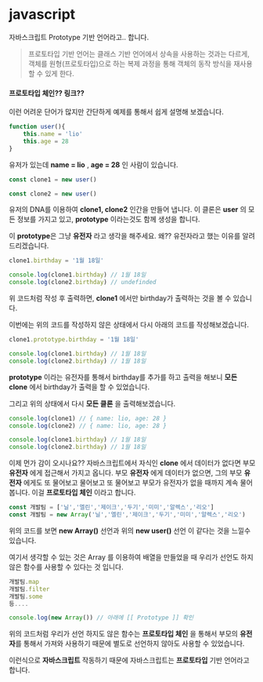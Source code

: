 # javascript

자바스크립트 Prototype 기반 언어라고.. 합니다.

> 프로토타입 기반 언어는 클래스 기반 언어에서 상속을 사용하는 것과는 다르게, 객체를 원형(프로토타입)으로 하는 복제 과정을 통해 객체의 동작 방식을 재사용 할 수 있게 한다.



#### 프로토타입 체인?? 링크??

이런 어려운 단어가 많지만 간단하게 예제를 통해서 쉽게 설명해 보겠습니다.

```typescript
function user(){
	this.name = 'lio'
	this.age = 28
}
```

유저가 있는데 **name = lio** , **age = 28** 인 사람이 있습니다.

````typescript
const clone1 = new user()

const clone2 = new user()
````

유저의 DNA를 이용하여 **clone1, clone2** 인간을 만들어 냅니다. 이 클론은 **user** 의 모든 정보를 가지고 있고, **prototype** 이라는것도 함께 생성을 합니다.



이 **prototype**은 그냥 **유전자** 라고 생각을 해주세요. 왜?? 유전자라고 했는 이유를 알려드리겠습니다.

````javascript
clone1.birthday = '1월 18일'

console.log(clone1.birthday) // 1월 18일
console.log(clone2.birthday) // undefinded
````

위 코드처럼 작성 후 출력하면, **clone1** 에서만 birthday가 출력하는 것을 볼 수 있습니다.

이번에는 위의 코드를 작성하지 않은 상태에서 다시 아래의 코드를 작성해보겠습니다.

````javascript
clone1.prototype.birthday = '1월 18일'

console.log(clone1.birthday) // 1월 18일
console.log(clone2.birthday) // 1월 18일
````

**prototype** 이라는 유전자를 통해서 birthday를 추가를 하고 출력을 해보니 **모든 clone** 에서 birthday가 출력을 할 수 있었습니다.

그리고 위의 상태에서 다시 **모든 클론** 을 출력해보겠습니다.

````javascript
console.log(clone1) // { name: lio, age: 28 }
console.log(clone2) // { name: lio, age: 28 }

console.log(clone1.birthday) // 1월 18일
console.log(clone2.birthday) // 1월 18일
````

이제 먼가 감이 오시나요?? 자바스크립트에서 자식인 **clone** 에서 데이터가 없다면 부모 **유전자** 에게 접근해서 가지고 옵니다. 부모 **유전자** 에게 데이터가 없으면, 그의 부모  **유전자** 에게도 또 물어보고 물어보고 또 물어보고 부모가 유전자가 없을 때까지 계속 물어 봅니다. 이걸 **프로토타입 체인** 이라고 합니다.

````javascript
const 개발팀 = ['닐','엘린','제이크','두기','미미','알렉스','리오']
const 개발팀 = new Array('닐','엘린','제이크','두기','미미','알렉스','리오')
````

위의 코드를 보면 **new Array()** 선언과 위의 **new user()** 선언 이 같다는 것을 느낄수 있습니다.

여기서 생각할 수 있는 것은 Array 를 이용하여 배열을 만들었을 때 우리가 선언도 하지 않은 함수를 사용할 수 있다는 것 입니다.

```javascript
개발팀.map
개발팀.filter
개발팀.some
등....

console.log(new Array()) // 아래에 [[ Prototype ]] 확인
```

위의 코드처럼 우리가 선언 하지도 않은 함수는  **프로토타입 체인** 을 통해서 부모의 **유전자**를 통해서 가져와 사용하기 때문에 별도로 선언하지 않아도 사용할 수 있었습니다.



이런식으로 **자바스크립트** 작동하기 때문에 자바스크립트는 **프로토타입** 기반 언어라고 합니다.
